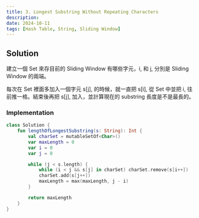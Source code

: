 ```yaml
---
title: 3. Longest Substring Without Repeating Characters
description: 
date: 2024-10-11
tags: [Hash Table, String, Sliding Window]
---
```


## Solution

建立一個 Set 來存目前的 Sliding Window 有哪些字元，i, 和 j, 分別是 Sliding Window 的兩端。

每次在 Set 裡面多加入一個字元 s[j], 的時候，就一直把 s[i], 從 Set 中並把 i, 往前推一格。結束後再把 s[j], 加入，並計算現在的 substring 長度是不是最長的。

### Implementation

```kotlin
class Solution {
    fun lengthOfLongestSubstring(s: String): Int {
        val charSet = mutableSetOf<Char>()
        var maxLength = 0
        var i = 0
        var j = 0

        while (j < s.length) {
            while (i < j && s[j] in charSet) charSet.remove(s[i++])
            charSet.add(s[j++])
            maxLength = max(maxLength, j - i)
        }

        return maxLength
    }
}
```

